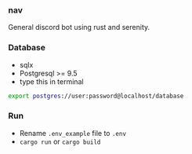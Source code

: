 ### nav

General discord bot using rust and serenity.


### Database
* sqlx
* Postgresql >= 9.5
* type this in terminal
```bash
export postgres://user:password@localhost/database
```

### Run
* Rename `.env_example` file to `.env`
* `cargo run` or `cargo build`
